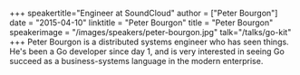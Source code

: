 +++
speakertitle="Engineer at SoundCloud"
author = ["Peter Bourgon"]
date = "2015-04-10"
linktitle = "Peter Bourgon"
title = "Peter Bourgon"
speakerimage = "/images/speakers/peter-bourgon.jpg"
talk="/talks/go-kit"
+++
Peter Bourgon is a distributed systems engineer who has seen things. He's been a Go developer since day 1, and is very interested in seeing Go succeed as a business-systems language in the modern enterprise.
